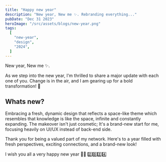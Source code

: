 ```yaml
---
title: "Happy new year"
description: "New year, New me ✨. Rebranding everything..."
pubDate: "Dec 31 2023"
heroImage: "/src/assets/blogs/new-year.png"
tags:
  [
    "new-year",
    "design",
    "2024",
  ]
---
```


New year, New me ✨. 

As we step into the new year, I'm thrilled to share a major update with each one of you. Change is in the air, and I am gearing up for a bold transformation! 🚀

## Whats new?
Embracing a fresh, dynamic design that reflects a space-like theme which resembles that knowledge is like the space, infinite and constantly expanding. The makeover isn't just cosmetic; It's a brand-new start for me, focusing heavily on UI/UX instead of back-end side.

Thank you for being a valued part of my network. Here's to a year filled with fresh perspectives, exciting connections, and a brand-new look!

I wish you all a very happy new year 🎇🧨 2️⃣0️⃣2️⃣4️⃣
